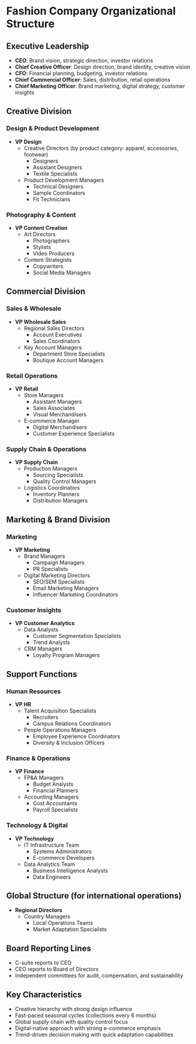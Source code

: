 # Fashion Company Organizational Structure

## Executive Leadership
- **CEO**: Brand vision, strategic direction, investor relations
- **Chief Creative Officer**: Design direction, brand identity, creative vision
- **CFO**: Financial planning, budgeting, investor relations
- **Chief Commercial Officer**: Sales, distribution, retail operations
- **Chief Marketing Officer**: Brand marketing, digital strategy, customer insights

## Creative Division
### Design & Product Development
- **VP Design**
  - Creative Directors (by product category: apparel, accessories, footwear)
    - Designers
    - Assistant Designers
    - Textile Specialists
  - Product Development Managers
    - Technical Designers
    - Sample Coordinators
    - Fit Technicians

### Photography & Content
- **VP Content Creation**
  - Art Directors
    - Photographers
    - Stylists
    - Video Producers
  - Content Strategists
    - Copywriters
    - Social Media Managers

## Commercial Division
### Sales & Wholesale
- **VP Wholesale Sales**
  - Regional Sales Directors
    - Account Executives
    - Sales Coordinators
  - Key Account Managers
    - Department Store Specialists
    - Boutique Account Managers

### Retail Operations
- **VP Retail**
  - Store Managers
    - Assistant Managers
    - Sales Associates
    - Visual Merchandisers
  - E-commerce Manager
    - Digital Merchandisers
    - Customer Experience Specialists

### Supply Chain & Operations
- **VP Supply Chain**
  - Production Managers
    - Sourcing Specialists
    - Quality Control Managers
  - Logistics Coordinators
    - Inventory Planners
    - Distribution Managers

## Marketing & Brand Division
### Marketing
- **VP Marketing**
  - Brand Managers
    - Campaign Managers
    - PR Specialists
  - Digital Marketing Directors
    - SEO/SEM Specialists
    - Email Marketing Managers
    - Influencer Marketing Coordinators

### Customer Insights
- **VP Customer Analytics**
  - Data Analysts
    - Customer Segmentation Specialists
    - Trend Analysts
  - CRM Managers
    - Loyalty Program Managers

## Support Functions
### Human Resources
- **VP HR**
  - Talent Acquisition Specialists
    - Recruiters
    - Campus Relations Coordinators
  - People Operations Managers
    - Employee Experience Coordinators
    - Diversity & Inclusion Officers

### Finance & Operations
- **VP Finance**
  - FP&A Managers
    - Budget Analysts
    - Financial Planners
  - Accounting Managers
    - Cost Accountants
    - Payroll Specialists

### Technology & Digital
- **VP Technology**
  - IT Infrastructure Team
    - Systems Administrators
    - E-commerce Developers
  - Data Analytics Team
    - Business Intelligence Analysts
    - Data Engineers

## Global Structure (for international operations)
- **Regional Directors**
  - Country Managers
    - Local Operations Teams
    - Market Adaptation Specialists

## Board Reporting Lines
- C-suite reports to CEO
- CEO reports to Board of Directors
- Independent committees for audit, compensation, and sustainability

## Key Characteristics
- Creative hierarchy with strong design influence
- Fast-paced seasonal cycles (collections every 6 months)
- Global supply chain with quality control focus
- Digital-native approach with strong e-commerce emphasis
- Trend-driven decision making with quick adaptation capabilities
